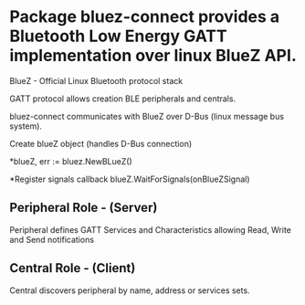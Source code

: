 # Package bluez-connect provides a Bluetooth Low Energy GATT implementation over linux BlueZ API.

BlueZ - Official Linux Bluetooth protocol stack

GATT protocol allows creation BLE peripherals and centrals.

bluez-connect communicates with BlueZ over D-Bus (linux message bus system).


Create blueZ object (handles D-Bus connection)

*blueZ, err := bluez.NewBLueZ()


*Register signals callback
blueZ.WaitForSignals(onBlueZSignal)

## Peripheral Role - (Server)

Peripheral defines GATT Services and Characteristics allowing Read, Write and Send notifications


## Central Role - (Client)

Central discovers peripheral by name, address or services sets.